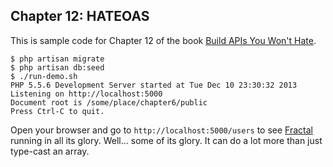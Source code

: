 ## Chapter 12: HATEOAS

This is sample code for Chapter 12 of the book [Build APIs You Won't Hate][].

    $ php artisan migrate
    $ php artisan db:seed
    $ ./run-demo.sh
    PHP 5.5.6 Development Server started at Tue Dec 10 23:30:32 2013
    Listening on http://localhost:5000
    Document root is /some/place/chapter6/public
    Press Ctrl-C to quit.

Open your browser and go to `http://localhost:5000/users` to see [Fractal][] running in all its glory. Well... 
some of its glory. It can do a lot more than just type-cast an array.

[Build APIs You Won't Hate]: http://leanpub.com/build-apis-you-wont-hate
[Fractal]: https://github.com/php-loep/fractal